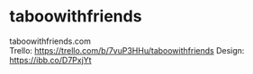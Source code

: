 # taboowithfriends

taboowithfriends.com
<br />
Trello: https://trello.com/b/7vuP3HHu/taboowithfriends
Design: https://ibb.co/D7PxjYt
<br />